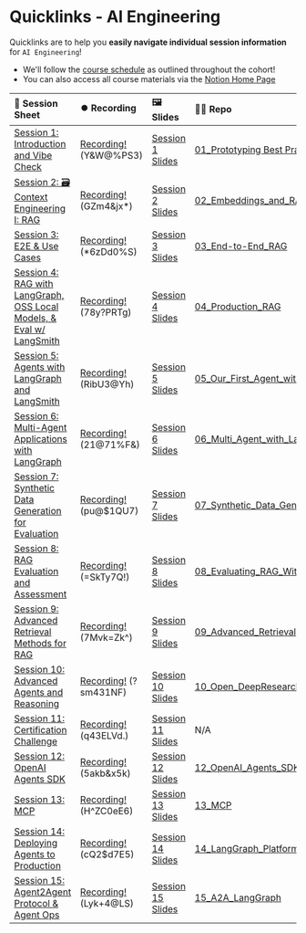 # Quicklinks - AI Engineering

Quicklinks are to help you **easily navigate individual session information** for `AI Engineering`!  

- We'll follow the [course schedule](https://bit.ly/aie8-cal) as outlined throughout the cohort!
- You can also access all course materials via the [Notion Home Page](https://www.notion.so/The-AI-Engineering-Bootcamp-Cohort-8-Home-Page-263cd547af3d80fc9986f25582348429)


| 📰 Session Sheet | ⏺️ Recording  | 🖼️ Slides     | 👨‍💻 Repo     | 📝 Homework      | 📁 Feedback       |
|:-----------------|:-----------------|:-----------------|:-----------------|:-----------------|:-----------------|
| [Session 1: Introduction and Vibe Check](https://www.notion.so/Session-1-Introduction-and-Vibe-Check-263cd547af3d81869041ccc46523f1ec) |[Recording!](https://us02web.zoom.us/rec/share/AZEoQtJn03hZUBXoaAUT9I1Nx7sSdsjZ4n5ll8TTfCGQsVrBi709FLQLXwwdCCxD.2YqwpkoZhDDnHVKK) (Y&W@%PS3) | [Session 1 Slides](https://www.canva.com/design/DAGya0dMFhM/I4kYi9Y-Ec_jMtoq0aq4-g/edit?utm_content=DAGya0dMFhM&utm_campaign=designshare&utm_medium=link2&utm_source=sharebutton) | [01_Prototyping Best Practices & Vibe Check](https://github.com/AI-Maker-Space/AIE8/tree/main/01_Prototyping%20Best%20Practices%20%26%20Vibe%20Check) | [Session 1 Assignment: Vibe Check](https://forms.gle/jNhHxcmCoMJiqpUL6) | [AIE8 Feedback 9/9](https://forms.gle/GgFqgEkYPQ5a3yHj7)
| [Session 2: 🗃️ Context Engineering I: RAG](https://www.notion.so/Session-2-Context-Engineering-I-Retrieval-Augmented-Generation-RAG-26acd547af3d8041a75bfa162d1ab600) |[Recording!](https://us02web.zoom.us/rec/share/cDb3c4VCrHUACpHdOl1C0u092-_GOSBb3emPfeuwZDAtUV3FTdBVMt6DGSzkU6gQ.N6_xNZ9FOiG4SYyB) (GZm4&jx*) | [Session 2 Slides](https://www.canva.com/design/DAGrSqNpTZ0/Ra4psYmdCwBeL8o1-L69WA/edit?utm_content=DAGrSqNpTZ0&utm_campaign=designshare&utm_medium=link2&utm_source=sharebutton) | [02_Embeddings_and_RAG](https://github.com/AI-Maker-Space/AIE8/tree/main/02_Embeddings_and_RAG) | [Session 2 Assignment: RAG](https://forms.gle/98s98cdS8vt1m5g67) | [AIE8 Feedback 9/11](https://forms.gle/hGJjwZLDm6Mcb2Ki7)
| [Session 3: E2E & Use Cases](https://www.notion.so/Session-3-End-to-End-AI-Applications-OSS-Models-I-and-2025-Industry-Use-Cases-26acd547af3d80b4b646e2fd6f1fd31c) |[Recording!](https://us02web.zoom.us/rec/share/7UJErmXFPnBQmIxWoeHVtCVcjtF1c_XmzAybJLGgei5Xrju_Q2jgPzgjYI8YT06o.pRQgg0m-t4-HHAmV) (*6zDd0%S) | [Session 3 Slides](https://www.canva.com/design/DAGzJw-3i34/1UdGr5HlXlPjFtabOAWdkw/edit?utm_content=DAGzJw-3i34&utm_campaign=designshare&utm_medium=link2&utm_source=sharebutton) | [03_End-to-End_RAG](https://github.com/AI-Maker-Space/AIE8/tree/main/03_End-to-End_RAG) | [Session 3 Assignment: E2E](https://forms.gle/ZVvwkbg4jEpHKpCY9) | [AIE8 Feedback 9/16](https://forms.gle/9SnYW7vgNLeGpkh47)
| [Session 4: RAG with LangGraph, OSS Local Models, & Eval w/ LangSmith  ](https://www.notion.so/Session-4-Production-Grade-RAG-with-LangChain-and-LangSmith-26acd547af3d80838d5beba464d7e701) |[Recording!](https://us02web.zoom.us/rec/share/jEs9TS_re1f9X3y2T61Dgv_bEp6EmVzVkiYDOC-cEU8WA2tR5jMI1bwsn4L_Al1n.msDqlCRCROFBaRCH) (78y?PRTg) | [Session 4 Slides](https://www.canva.com/design/DAGzMO1y0FQ/oJaw4HMIFecP3oX9jSO4fw/edit?utm_content=DAGzMO1y0FQ&utm_campaign=designshare&utm_medium=link2&utm_source=sharebutton) | [04_Production_RAG](https://github.com/AI-Maker-Space/AIE8/tree/main/04_Production_RAG) | [Session 4 Assignment: Prod. RAG](https://forms.gle/i2SdxgWX4ahFwNrCA) | [AIE8 Feedback 9/18](https://forms.gle/ymYqK5MBLAG11jDB9)
| [Session 5: Agents with LangGraph and LangSmith](https://www.notion.so/Session-5-Agents-with-LangGraph-and-LangSmith-26acd547af3d80979d4dd947d02417b7) |[Recording!](https://us02web.zoom.us/rec/share/3Hn_gGZIUORycGT03YF4cJ7dZgdNxEdS0wUMWv1kRML5k5N-oggioJsc_d61TjiF.YhVuqfIOUZR-9l7a) (RibU3@Yh) | [Session 5 Slides](https://www.canva.com/design/DAGz1dqlRVA/nUR35BCEXtNxy1K6xHlmHA/edit?utm_content=DAGz1dqlRVA&utm_campaign=designshare&utm_medium=link2&utm_source=sharebutton) | [05_Our_First_Agent_with_LangGraph](https://github.com/AI-Maker-Space/AIE8/tree/main/05_Our_First_Agent_with_LangGraph) | [Session 5 Assignment: Agents](https://forms.gle/UoSaiz3siUSxioco6) | [AIE8 Feedback 9/23](https://forms.gle/AQ1U3zMSUiKT7SRM8)
| [Session 6: Multi-Agent Applications with LangGraph](https://www.notion.so/Session-6-Multi-Agent-Applications-with-LangGraph-26acd547af3d8052b965e5b330148d1b) |[Recording!](https://us02web.zoom.us/rec/share/difeylk8I-0DSOXAMJS-cWpxyhlVhM1ts0KcWzJsTQg_FrHey5TGmsoPevddzmAO.QSjRQj4YdKK796i4) (21@71%F&) | [Session 6 Slides](https://www.canva.com/design/DAG0A0ury_k/_KgaIlTGgb2JP8024RzUJA/edit?utm_content=DAG0A0ury_k&utm_campaign=designshare&utm_medium=link2&utm_source=sharebutton) | [06_Multi_Agent_with_LangGraph](https://github.com/AI-Maker-Space/AIE8/tree/main/06_Multi_Agent_with_LangGraph) | [Session 6 Assignment: Multi-Agent](https://forms.gle/89MASHWbzqTtfXyC7) | [AIE8 Feedback 9/25](https://forms.gle/YpfdQ9QyyBgqcUhf9)
| [Session 7: Synthetic Data Generation for Evaluation](https://www.notion.so/Session-7-Synthetic-Data-Generation-for-Evaluation-26acd547af3d80bd9db1e9ad8f41880e) |[Recording!](https://us02web.zoom.us/rec/share/5UU96rLGvm2q24vJQ19YnVJqDHkh_D7GB7P7dL_qDXPNs0-IRva4kl235y_ThbMJ.ErOuS4jux1UdX-OV) (pu@$1QU7) | [Session 7 Slides](https://www.canva.com/design/DAG0feUex_k/JTZF3nbvZe6aBGTeuzfa8w/edit?utm_content=DAG0feUex_k&utm_campaign=designshare&utm_medium=link2&utm_source=sharebutton) | [07_Synthetic_Data_Generation_and_LangSmith](https://github.com/AI-Maker-Space/AIE8/tree/main/07_Synthetic_Data_Generation_and_LangSmith) | [Session 7 Assignment: SDG](https://forms.gle/4MBF8HiZSgjXvCZq9) | [AIE8 Feedback 9/30](https://forms.gle/ut8SuMcYVZMSnAks7)
| [Session 8: RAG Evaluation and Assessment](https://www.notion.so/Session-8-RAG-Evaluation-and-Assessment-26acd547af3d804895d5fff253b7aff2) |[Recording!](https://us02web.zoom.us/rec/share/qyMTxP5AjaK5broHfiotCvMa1dDCRTaSB25UZKCxAMVjhKQheZFAbloVjqQVobgM.M-MSJ4k6Ok9Y2fXq) (=SkTy7Q!) | [Session 8 Slides](https://www.canva.com/design/DAG0rMu5dMs/38MBv-Dly5Y0wBvfzqYixQ/edit?utm_content=DAG0rMu5dMs&utm_campaign=designshare&utm_medium=link2&utm_source=sharebutton) | [08_Evaluating_RAG_With_Ragas](https://github.com/AI-Maker-Space/AIE8/tree/main/08_Evaluating_RAG_With_Ragas) | [Session 8 Assignment: Evals](https://forms.gle/7P4rv4oPBxhZAx2e7) | [AIE8 Feedback 10/2](https://forms.gle/sZ6RHUUFcuoZgG7x5)
| [Session 9: Advanced Retrieval Methods for RAG](https://www.notion.so/Session-9-Advanced-Retrieval-Methods-for-RAG-26acd547af3d80e09009c93c05f83932) |[Recording!](https://us02web.zoom.us/rec/share/FBAHsqyAqZJH2eCSM2ymIlfuC6Vbvn8PRj18os7JXRNGaQwNSODbr8p-l-lHdQ.UkfCFu5yBe4Uu1yN) (7Mvk=Zk^) | [Session 9 Slides](https://www.canva.com/design/DAG1JOanotQ/MdHirX2I1BLgpWTUKMg_yg/edit?utm_content=DAG1JOanotQ&utm_campaign=designshare&utm_medium=link2&utm_source=sharebutton) | [09_Advanced_Retrieval](https://github.com/AI-Maker-Space/AIE8/tree/main/09_Advanced_Retrieval) | [Session 9 Assignment: Advanced Retrieval](https://forms.gle/WRf2AyDfybeyxagXA) | [AIE8 Feedback 10/7](https://forms.gle/ty3AoLmWqBqg99rn8)
| [Session 10: Advanced Agents and Reasoning](https://www.notion.so/Session-10-Advanced-Agents-and-Reasoning-26acd547af3d8015af4ef45f133f9b44) |[Recording!](https://us02web.zoom.us/rec/share/f_VDsIu8wZMNFxF21bYxSifg2f2gwjcjBetxLn2T53KnB0qqvtV0bBnygiuM9Mpt.GJa9VFAfcDygLMMf) (?sm431NF) | [Session 10 Slides](https://www.canva.com/design/DAG1VvdyXcY/6IaRuJXhbh18KuBkBGEMiw/edit?utm_content=DAG1VvdyXcY&utm_campaign=designshare&utm_medium=link2&utm_source=sharebutton) | [10_Open_DeepResearch](https://github.com/AI-Maker-Space/AIE8/tree/main/10_Open_DeepResearch) | [Session 10 Assignment: Open Deep Research](https://forms.gle/wtbBrrDryEZQLTyP8) | [AIE8 Feedback 10/9](https://forms.gle/5d84qR3bYrQ4dhdx6)
| [Session 11: Certification Challenge](https://www.notion.so/Session-11-Certification-Challenge-26acd547af3d8067b1f3c1bf251654f6) |[Recording!](https://us02web.zoom.us/rec/share/8f-1HZYDnFp7_oMsmW_3kHk5o2f2bEkn0eie21nH2v4esFavQhBQYq74haqQUTZs.S4x00ZkJ-7i_J-ED) (q43ELVd.) | [Session 11 Slides](https://www.canva.com/design/DAG1zZc3t7I/Zu1H6kusUbL-E5QEgCB1zw/edit?utm_content=DAG1zZc3t7I&utm_campaign=designshare&utm_medium=link2&utm_source=sharebutton) | N/A | [Submit Certification Challenge](https://docs.google.com/forms/d/e/1FAIpQLSdkjcTLzKtvfL6yEEMaTGOeiZHV60RUXua6djVOwwUOeFy59g/viewform) | [AIE8 Feedback 10/14](https://forms.gle/tKuMLzG5xqorkEzF7)
| [Session 12: OpenAI Agents SDK](https://www.notion.so/Session-12-OpenAI-Agents-SDK-26acd547af3d8045899cd5ca3bfd80d4) |[Recording!](https://us02web.zoom.us/rec/share/6ACkCnX23miV3utzM4OYUTQ5Cr5BkFt1X8OIxSe4IYKu8ek4HMqtmFXEn9n20VnZ.UWUAcSZtBt2GU6S-) (5akb&x5k) | [Session 12 Slides](https://www.canva.com/design/DAG1_Z56ngY/fMiCFC6s3UVHY8T0mF2ZoQ/edit?utm_content=DAG1_Z56ngY&utm_campaign=designshare&utm_medium=link2&utm_source=sharebutton) | [12_OpenAI_Agents_SDK](https://github.com/AI-Maker-Space/AIE8/tree/main/12_OpenAI_Agents_SDK) | [Session 12 Assignment: Agents SDK](https://forms.gle/8V7mHzPUnxxYN9c17) | [AIE8 Feedback 10/16](https://forms.gle/4u2M2ikLFdm3sAKB8)
| [Session 13: MCP](https://www.notion.so/Session-13-Model-Context-Protocol-26acd547af3d8031a5fbf96643aadd3c) |[Recording!](https://us02web.zoom.us/rec/share/EwCgmY7ln-uhPNdzeMJuSbPJb8kbhO_7k3mYzxe8VtLxTFgqlzws5kG8fujgS2ek.HOqLnXRBO2Dv7fDL) (H^ZC0eE6) | [Session 13 Slides](https://www.canva.com/design/DAG2dJMGlIE/80TPN9tQfM86vMuyOD19Zg/edit?utm_content=DAG2dJMGlIE&utm_campaign=designshare&utm_medium=link2&utm_source=sharebutton) | [13_MCP](https://github.com/AI-Maker-Space/AIE8/tree/main/13_MCP) | [Session 13 Assignment: MCP](https://github.com/AI-Maker-Space/AIE8/tree/main/13_MCP) | [AIE8 Feedback 10/21](https://forms.gle/GDvFghGhy9na2KKJ9)
| [Session 14: Deploying Agents to Production](https://www.notion.so/Session-14-Deploying-Agents-to-Production-26acd547af3d80a59047c1685ff6d61a) |[Recording!](https://us02web.zoom.us/rec/share/P6sJWRwsWWf2cF91MXOzrlM40Tay-CqoLp5drxoS6AGQEvMD3krhLzGFcrhyuAh3.HWnYPtpB0DL2mrj2) (cQ2$d7E5) | [Session 14 Slides](https://www.canva.com/design/DAG2pZbibmw/YJHR3HSgG992FE1I-Mmwjw/edit?utm_content=DAG2pZbibmw&utm_campaign=designshare&utm_medium=link2&utm_source=sharebutton) | [14_LangGraph_Platform](https://github.com/AI-Maker-Space/AIE8/tree/main/14_LangGraph_Platform) | [Session 14 Assignment: LangGraph_Platform](https://github.com/AI-Maker-Space/AIE8/tree/main/14_LangGraph_Platform) | [AIE8 Feedback 10/23](https://forms.gle/rSCtaKTaPkTeqoo1A)
| [Session 15: Agent2Agent Protocol & Agent Ops](https://www.notion.so/Session-15-Agent2Agent-Protocol-Agent-Ops-26acd547af3d807c9fcdcc8864a6608a) |[Recording!](https://us02web.zoom.us/rec/share/Iz9bYK2w3p4FrtspRgMW4JKKxAlBVy1lKA-Xi99MzL7sqiLyHHVyAmyAq203HlqI.FvkopZBYLuYyCCu0) (Lyk+4@LS) | [Session 15 Slides](https://www.canva.com/design/DAG3HTQCrYs/Q2Oil7xFzz4DFEgmXdSGgg/edit?utm_content=DAG3HTQCrYs&utm_campaign=designshare&utm_medium=link2&utm_source=sharebutton) | [15_A2A_LangGraph](https://github.com/AI-Maker-Space/AIE8/tree/main/15_A2A_LangGraph) | [Session 15 Assignment: A2A](https://forms.gle/fKTXjMJZHLReENUW9) | [AIE8 Feedback 9/16](https://forms.gle/LhGHKygFT3bfLqfS9)

